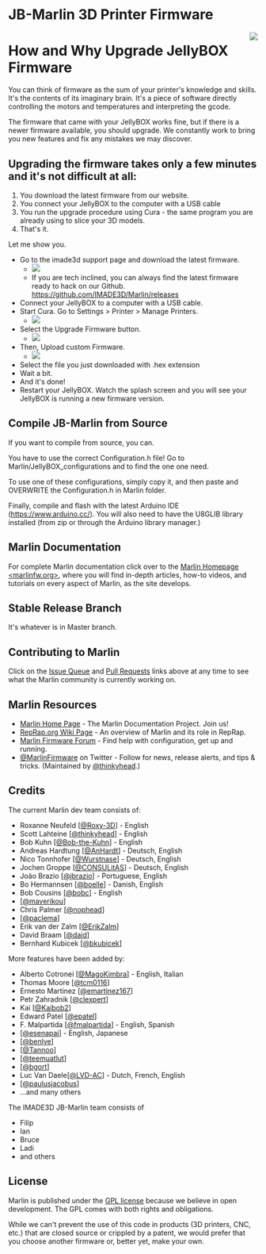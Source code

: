 # JB-Marlin 3D Printer Firmware
<img align="right" src="../../raw/1.1.x/buildroot/share/pixmaps/logo/marlin-250.png" />

# How and Why Upgrade JellyBOX Firmware

You can think of firmware as the sum of your printer's knowledge and skills. It's the contents of its imaginary brain. It's a piece of software directly controlling the motors and temperatures and interpreting the gcode. 

The firmware that came with your JellyBOX works fine, but if there is a newer firmware available, you should upgrade. We constantly work to bring you new features and fix any mistakes we may discover.  

## Upgrading the firmware takes only a few minutes and it's not difficult at all: 

1. You download the latest firmware from our website. 
2. You connect your JellyBOX to the computer with a USB cable
3. You run the upgrade procedure using Cura - the same program you are already using to slice your 3D models. 
4. That's it. 

Let me show you. 

- Go to the imade3d support page and download the latest firmware.
    - ![](https://i.imgur.com/JZS8vLg.png)
    - If you are tech inclined, you can always find the latest firmware ready to hack on our Github. https://github.com/IMADE3D/Marlin/releases
- Connect your JellyBOX to a computer with a USB cable. 
- Start Cura. Go to Settings > Printer > Manage Printers. 
  - ![](https://i.imgur.com/LcbgyQs.png)
- Select the Upgrade Firmware button. 
  - ![](https://i.imgur.com/ASCHe6t.png)
- Then, Upload custom Firmware. 
  - ![](https://i.imgur.com/DetdfS0.png)
- Select the file you just downloaded with .hex extension
- Wait a bit. 
- And it's done!
- Restart your JellyBOX.  Watch the splash screen and you will see your JellyBOX is running a new firmware version. 

## Compile JB-Marlin from Source

If you want to compile from source, you can. 

You have to use the correct Configuration.h file! Go to Marlin/JellyBOX_configurations and to find the one one need.

To use one of these configurations, simply copy it, and then paste and OVERWRITE the Configuration.h in Marlin folder.

Finally, compile and flash with the latest Arduino IDE (https://www.arduino.cc/). You will also need to have the U8GLIB library installed (from zip or through the Arduino library manager.)

## Marlin Documentation

For complete Marlin documentation click over to the [Marlin Homepage <marlinfw.org>](http://marlinfw.org/), where you will find in-depth articles, how-to videos, and tutorials on every aspect of Marlin, as the site develops. 

## Stable Release Branch

It's whatever is in Master branch. 

## Contributing to Marlin

Click on the [Issue Queue](https://github.com/MarlinFirmware/Marlin/issues) and [Pull Requests](https://github.com/MarlinFirmware/Marlin/pulls) links above at any time to see what the Marlin community is currently working on.

## Marlin Resources

- [Marlin Home Page](http://marlinfw.org/) - The Marlin Documentation Project. Join us!
- [RepRap.org Wiki Page](http://reprap.org/wiki/Marlin) - An overview of Marlin and its role in RepRap.
- [Marlin Firmware Forum](http://forums.reprap.org/list.php?415) - Find help with configuration, get up and running.
- [@MarlinFirmware](https://twitter.com/MarlinFirmware) on Twitter - Follow for news, release alerts, and tips & tricks. (Maintained by [@thinkyhead](https://github.com/thinkyhead).)

## Credits

The current Marlin dev team consists of:
 - Roxanne Neufeld [[@Roxy-3D](https://github.com/Roxy-3D)] - English
 - Scott Lahteine [[@thinkyhead](https://github.com/thinkyhead)] - English
 - Bob Kuhn [[@Bob-the-Kuhn](https://github.com/Bob-the-Kuhn)] - English
 - Andreas Hardtung [[@AnHardt](https://github.com/AnHardt)] - Deutsch, English
 - Nico Tonnhofer [[@Wurstnase](https://github.com/Wurstnase)] - Deutsch, English
 - Jochen Groppe [[@CONSULitAS](https://github.com/CONSULitAS)] - Deutsch, English
 - João Brazio [[@jbrazio](https://github.com/jbrazio)] - Portuguese, English
 - Bo Hermannsen [[@boelle](https://github.com/boelle)] - Danish, English
 - Bob Cousins [[@bobc](https://github.com/bobc)] - English
 - [[@maverikou](https://github.com/maverikou)]
 - Chris Palmer [[@nophead](https://github.com/nophead)]
 - [[@paclema](https://github.com/paclema)]
 - Erik van der Zalm [[@ErikZalm](https://github.com/ErikZalm)]
 - David Braam [[@daid](https://github.com/daid)]
 - Bernhard Kubicek [[@bkubicek](https://github.com/bkubicek)]

More features have been added by:
 - Alberto Cotronei [[@MagoKimbra](https://github.com/MagoKimbra)] - English, Italian
 - Thomas Moore [[@tcm0116](https://github.com/tcm0116)]
 - Ernesto Martinez [[@emartinez167](https://github.com/emartinez167)]
 - Petr Zahradnik [[@clexpert](https://github.com/clexpert)]
 - Kai [[@Kaibob2](https://github.com/Kaibob2)]
 - Edward Patel [[@epatel](https://github.com/epatel)]
 - F. Malpartida [[@fmalpartida](https://github.com/fmalpartida)] - English, Spanish
 - [[@esenapaj](https://github.com/esenapaj)] - English, Japanese
 - [[@benlye](https://github.com/benlye)]
 - [[@Tannoo](https://github.com/Tannoo)]
 - [[@teemuatlut](https://github.com/teemuatlut)]
 - [[@bgort](https://github.com/bgort)]
 - Luc Van Daele[[@LVD-AC](https://github.com/LVD-AC)] - Dutch, French, English
 - [[@paulusjacobus](https://github.com/paulusjacobus)]
 - ...and many others

The IMADE3D JB-Marlin team consists of
- Filip
- Ian
- Bruce
- Ladi
- and others

## License

Marlin is published under the [GPL license](https://github.com/COPYING.md) because we believe in open development. The GPL comes with both rights and obligations. 

While we can't prevent the use of this code in products (3D printers, CNC, etc.) that are closed source or crippled by a patent, we would prefer that you choose another firmware or, better yet, make your own.